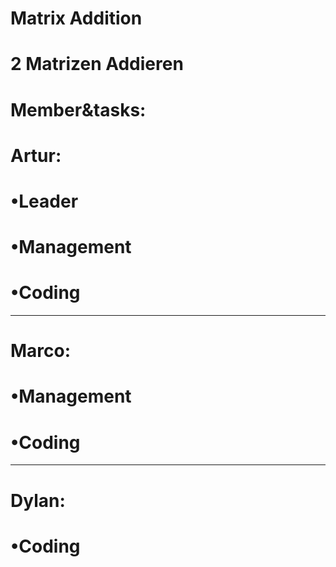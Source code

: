 # Matrix Addition

# 2 Matrizen Addieren

# Member&tasks:
# Artur:
# •Leader
# •Management
# •Coding
--------------------------------------------
# Marco:
# •Management
# •Coding
--------------------------------------------
# Dylan:
# •Coding
